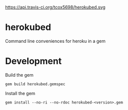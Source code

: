 https://api.travis-ci.org/tcox5698/herokubed.svg

# herokubed

Command line conveniences for heroku in a gem


# Development

Build the gem

    gem build herokubed.gemspec
    
Install the gem
    
    gem install --no-ri --no-rdoc herokubed-<version>.gem